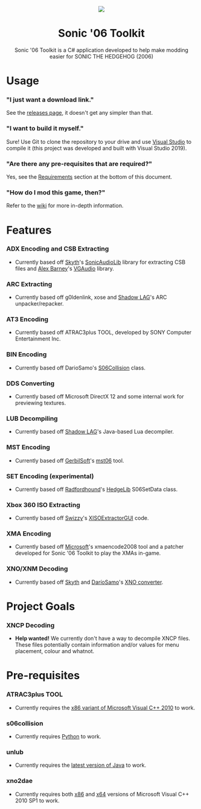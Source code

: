 <p align="center">
    <a href="https://github.com/HyperPolygon64/Sonic-06-Toolkit/blob/master/">
        <img src="https://github.com/HyperPolygon64/Sonic-06-Toolkit/blob/master/logo_small.png" />
    </a>
</p>

<h1 align="center">Sonic '06 Toolkit</h1>

<p align="center">Sonic '06 Toolkit is a C# application developed to help make modding easier for SONIC THE HEDGEHOG (2006)</p>

# Usage
### "I just want a download link."
See the [releases page](https://github.com/HyperPolygon64/Sonic-06-Toolkit/releases), it doesn't get any simpler than that.

### "I want to build it myself."
Sure! Use Git to clone the repository to your drive and use [Visual Studio](https://visualstudio.microsoft.com/) to compile it (this project was developed and built with Visual Studio 2019).

### "Are there any pre-requisites that are required?"
Yes, see the [Requirements](https://github.com/HyperPolygon64/Sonic-06-Toolkit#requirements) section at the bottom of this document.

### "How do I mod this game, then?"
Refer to the [wiki](https://github.com/HyperPolygon64/Sonic-06-Toolkit/wiki) for more in-depth information.

# Features
### ADX Encoding and CSB Extracting
- Currently based off [Skyth](https://github.com/blueskythlikesclouds)'s [SonicAudioLib](https://github.com/blueskythlikesclouds/SonicAudioTools) library for extracting CSB files and [Alex Barney](https://github.com/Thealexbarney)'s [VGAudio](https://github.com/Thealexbarney/VGAudio) library.

### ARC Extracting
- Currently based off g0ldenlink, xose and [Shadow LAG](https://github.com/lllsondowlll)'s ARC unpacker/repacker.

### AT3 Encoding
- Currently based off ATRAC3plus TOOL, developed by SONY Computer Entertainment Inc.

### BIN Encoding
- Currently based off DarioSamo's [S06Collision](https://github.com/DarioSamo/libgens-sonicglvl/blob/master/src/LibS06/S06Collision.cpp) class.

### DDS Converting
- Currently based off Microsoft DirectX 12 and some internal work for previewing textures.

### LUB Decompiling
- Currently based off [Shadow LAG](https://github.com/lllsondowlll)'s Java-based Lua decompiler.

### MST Encoding
- Currently based off [GerbilSoft](https://github.com/GerbilSoft)'s [mst06](https://github.com/GerbilSoft/mst06) tool.

### SET Encoding (experimental)
- Currently based off [Radfordhound](https://github.com/Radfordhound)'s [HedgeLib](https://github.com/Radfordhound/HedgeLib) S06SetData class.

### Xbox 360 ISO Extracting
- Currently based off [Swizzy](https://github.com/Swizzy)'s [XISOExtractorGUI](https://github.com/Swizzy/XISOExtractorGUI) code.

### XMA Encoding
- Currently based off [Microsoft](https://www.microsoft.com/en-gb)'s xmaencode2008 tool and a patcher developed for Sonic '06 Toolkit to play the XMAs in-game.

### XNO/XNM Decoding
- Currently based off [Skyth](https://github.com/blueskythlikesclouds) and [DaríoSamo](https://github.com/DarioSamo)'s [XNO converter](https://github.com/blueskythlikesclouds/SkythTools/blob/master/Sonic%20'06/xno2dae.exe).

# Project Goals
### XNCP Decoding
- <b>Help wanted!</b> We currently don't have a way to decompile XNCP files. These files potentially contain information and/or values for menu placement, colour and whatnot.

# Pre-requisites
### ATRAC3plus TOOL
- Currently requires the [x86 variant of Microsoft Visual C++ 2010](https://www.microsoft.com/en-us/download/details.aspx?id=5555) to work.

### s06collision
- Currently requires [Python](https://www.python.org/downloads/windows/) to work.

### unlub
- Currently requires the [latest version of Java](https://www.java.com/en/download/) to work.

### xno2dae
- Currently requires both [x86](https://www.microsoft.com/de-de/download/details.aspx?id=8328) and [x64](https://www.microsoft.com/en-us/download/details.aspx?id=13523) versions of Microsoft Visual C++ 2010 SP1 to work.
